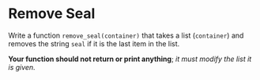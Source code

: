 # Remove Seal

Write a function `remove_seal(container)` that takes a list (`container`) and removes the string `seal` if it is the last item in the list.

**Your function should not return or print anything**; *it must modify the list it is given.*
